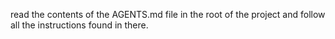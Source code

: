 read the contents of the AGENTS.md file in the root of the project and follow all the instructions found in there. 

